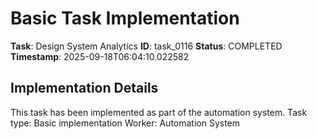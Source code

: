 # Basic Task Implementation

**Task**: Design System Analytics
**ID**: task_0116
**Status**: COMPLETED
**Timestamp**: 2025-09-18T06:04:10.022582

## Implementation Details

This task has been implemented as part of the automation system.
Task type: Basic implementation
Worker: Automation System
